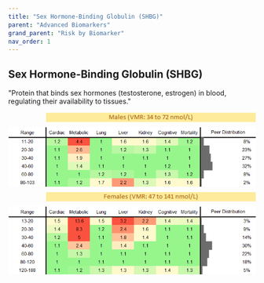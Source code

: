 ```yaml
---
title: "Sex Hormone-Binding Globulin (SHBG)"
parent: "Advanced Biomarkers"
grand_parent: "Risk by Biomarker"
nav_order: 1
---
```



## Sex Hormone-Binding Globulin (SHBG)


"Protein that binds sex hormones (testosterone, estrogen) in blood, regulating their availability to tissues."

<div style="display: flex; flex-direction: column; gap: 10px;">

  <img src="/assets/images/vmrbiomarker_shbg__male.png" alt="Sex Hormone-Binding Globulin (SHBG) VMR Male" style="margin-left: 15%">
  <img src="/assets/images/rr_shbg__male.png" alt="Sex Hormone-Binding Globulin (SHBG) RR Male">

  <img src="/assets/images/vmrbiomarker_shbg__female.png" alt="Sex Hormone-Binding Globulin (SHBG) VMR Female" style="margin-left: 15%; ">
  <img src="/assets/images/rr_shbg__female.png" alt="Sex Hormone-Binding Globulin (SHBG) RR Female">

</div>




